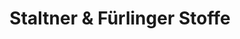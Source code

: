 ---
title: "Staltner & Fürlinger Stoffe"
url: /wien/staltner-und-fuerlinger-stoffe/
shop: Textil
---